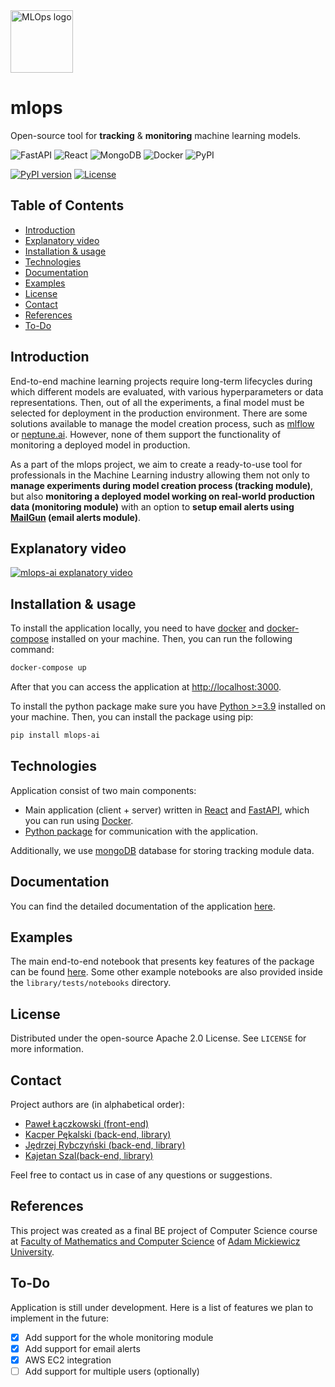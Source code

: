 <img src="https://raw.githubusercontent.com/mlops-ai/mlops/develop/client/public/mlops.svg?sanitize=true" alt="MLOps logo" height="100">

# mlops
Open-source tool for **tracking** & **monitoring** machine learning models. 

![FastAPI](https://img.shields.io/badge/FastAPI-009688.svg?style=for-the-badge&logo=FastAPI&logoColor=white)
![React](https://img.shields.io/badge/react-%2320232a.svg?style=for-the-badge&logo=react&logoColor=%2361DAFB)
![MongoDB](https://img.shields.io/badge/MongoDB-%234ea94b.svg?style=for-the-badge&logo=mongodb&logoColor=white)
![Docker](https://img.shields.io/badge/docker-%230db7ed.svg?style=for-the-badge&logo=docker&logoColor=white)
![PyPI](https://img.shields.io/badge/PyPI-3775A9.svg?style=for-the-badge&logo=PyPI&logoColor=white)

[![PyPI version](https://badge.fury.io/py/mlops-ai.svg)](https://badge.fury.io/py/mlops-ai)
[![License](https://img.shields.io/badge/License-Apache_2.0-blue.svg)](https://opensource.org/licenses/Apache-2.0)

## Table of Contents
- [Introduction](#introduction)
- [Explanatory video](#explanatory-video)
- [Installation & usage](#installation--usage)
- [Technologies](#technologies)
- [Documentation](#documentation)
- [Examples](#examples)
- [License](#license)
- [Contact](#contact)
- [References](#references)
- [To-Do](#to-do)

## Introduction

End-to-end machine learning projects require long-term lifecycles during which different models are evaluated,
with various hyperparameters or data representations. 
Then, out of all the experiments, a final model must be selected for deployment in the production environment.
There are some solutions available to manage the model creation process, such as [mlflow](https://mlflow.org/)
or [neptune.ai](https://neptune.ai/). However, none of them support the functionality of monitoring a deployed model in production.

As a part of the mlops project, we aim to create a ready-to-use tool for professionals in the Machine Learning industry 
allowing them not only to **manage experiments during model creation process (tracking module)**, 
but also **monitoring a deployed model working on real-world production data (monitoring module)** 
with an option to **setup email alerts using [MailGun](https://www.mailgun.com/) (email alerts module)**.

## Explanatory video
[![mlops-ai explanatory video](https://img.youtube.com/vi/eM1tSxPxrsU/maxresdefault.jpg)](https://www.youtube.com/watch?v=eM1tSxPxrsU)

## Installation & usage

To install the application locally, you need to have [docker](https://docs.docker.com/get-docker/) and 
[docker-compose](https://docs.docker.com/compose/install/) installed on your machine. 
Then, you can run the following command:

```bash
docker-compose up
```

After that you can access the application at [http://localhost:3000](http://localhost:3000).


To install the python package make sure you have [Python >=3.9](https://www.python.org/downloads/) installed on your machine.
Then, you can install the package using pip:

```bash
pip install mlops-ai
```
## Technologies

Application consist of two main components:
- Main application (client + server) written in [React](https://reactjs.org/) and [FastAPI](https://fastapi.tiangolo.com/), 
which you can run using [Docker](https://www.docker.com/).
- [Python package](https://pypi.org/project/mlops-ai/) for communication with the application.

Additionally, we use [mongoDB](https://www.mongodb.com/) database for storing tracking module data.

## Documentation

You can find the detailed documentation of the application [here](https://mlops-ai.github.io/mlops/).

## Examples

The main end-to-end notebook that 
presents key features of the package can be found 
[here](https://github.com/mlops-ai/mlops/blob/develop/library/tests/notebooks/mlops-ai-library-showcase.ipynb).
Some other example notebooks are also provided inside the `library/tests/notebooks` directory. 

## License

Distributed under the open-source Apache 2.0 License. See `LICENSE` for more information.


## Contact

Project authors are (in alphabetical order):
- [Paweł Łączkowski (front-end)](https://github.com/dzikafoczka)
- [Kacper Pękalski (back-end, library)](https://github.com/kacperxxx)
- [Jędrzej Rybczyński (back-end, library)](https://github.com/directtt)
- [Kajetan Szal(back-end, library)](https://github.com/kajetsz/)

Feel free to contact us in case of any questions or suggestions.

## References

This project was created as a final BE project of Computer Science course at
[Faculty of Mathematics and Computer Science](https://wmi.amu.edu.pl/en) 
of [Adam Mickiewicz University](https://amu.edu.pl/en). 

## To-Do

Application is still under development.
Here is a list of features we plan to implement in the future:
- [x] Add support for the whole monitoring module
- [x] Add support for email alerts
- [x] AWS EC2 integration
- [ ] Add support for multiple users (optionally)
